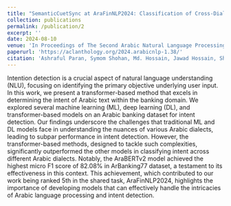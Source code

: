 ```yaml
---
title: "SemanticCuetSync at AraFinNLP2024: Classification of Cross-Dialect Intent in the Banking Domain using Transformers"
collection: publications
permalink: /publication/2
excerpt: ''
date: 2024-08-10
venue: 'In Proceedings of The Second Arabic Natural Language Processing Conference, pages 422–427, Bangkok, Thailand'
paperurl: 'https://aclanthology.org/2024.arabicnlp-1.38/'
citation: 'Ashraful Paran, Symom Shohan, Md. Hossain, Jawad Hossain, Shawly Ahsan, and Mohammed Moshiul Hoque. 2024. SemanticCuetSync at AraFinNLP2024: Classification of Cross-Dialect Intent in the Banking Domain using Transformers. In Proceedings of The Second Arabic Natural Language Processing Conference, pages 422–427, Bangkok, Thailand. Association for Computational Linguistics.'
---
```


Intention detection is a crucial aspect of natural language understanding (NLU), focusing on identifying the primary objective underlying user input. In this work, we present a transformer-based method that excels in determining the intent of Arabic text within the banking domain. We explored several machine learning (ML), deep learning (DL), and transformer-based models on an Arabic banking dataset for intent detection. Our findings underscore the challenges that traditional ML and DL models face in understanding the nuances of various Arabic dialects, leading to subpar performance in intent detection. However, the transformer-based methods, designed to tackle such complexities, significantly outperformed the other models in classifying intent across different Arabic dialects. Notably, the AraBERTv2 model achieved the highest micro F1 score of 82.08% in ArBanking77 dataset, a testament to its effectiveness in this context. This achievement, which contributed to our work being ranked 5th in the shared task, AraFinNLP2024, highlights the importance of developing models that can effectively handle the intricacies of Arabic language processing and intent detection.